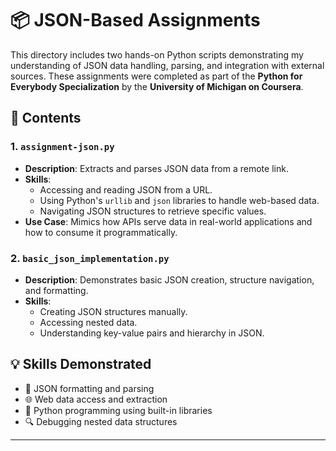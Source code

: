 # 📦 JSON-Based Assignments

This directory includes two hands-on Python scripts demonstrating my understanding of JSON data handling, parsing, and integration with external sources. These assignments were completed as part of the **Python for Everybody Specialization** by the **University of Michigan on Coursera**.

## 🧩 Contents

### 1. `assignment-json.py`
- **Description**: Extracts and parses JSON data from a remote link.
- **Skills**:
  - Accessing and reading JSON from a URL.
  - Using Python's `urllib` and `json` libraries to handle web-based data.
  - Navigating JSON structures to retrieve specific values.
- **Use Case**: Mimics how APIs serve data in real-world applications and how to consume it programmatically.

### 2. `basic_json_implementation.py`
- **Description**: Demonstrates basic JSON creation, structure navigation, and formatting.
- **Skills**:
  - Creating JSON structures manually.
  - Accessing nested data.
  - Understanding key-value pairs and hierarchy in JSON.

## 💡 Skills Demonstrated

- 📑 JSON formatting and parsing
- 🌐 Web data access and extraction
- 🐍 Python programming using built-in libraries
- 🔍 Debugging nested data structures
---
